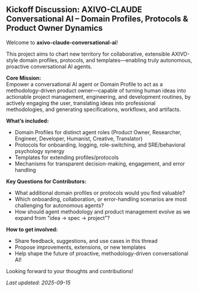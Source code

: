 ## Kickoff Discussion: AXIVO-CLAUDE Conversational AI – Domain Profiles, Protocols & Product Owner Dynamics

Welcome to **axivo-claude-conversational-ai**!

This project aims to chart new territory for collaborative, extensible AXIVO-style domain profiles, protocols, and templates—enabling truly autonomous, proactive conversational AI agents.

**Core Mission:**  
Empower a conversational AI agent or Domain Profile to act as a methodology-driven product owner—capable of turning human ideas into actionable project management, engineering, and development routines, by actively engaging the user, translating ideas into professional methodologies, and generating specifications, workflows, and artifacts.

**What’s included:**
- Domain Profiles for distinct agent roles (Product Owner, Researcher, Engineer, Developer, Humanist, Creative, Translator)
- Protocols for onboarding, logging, role-switching, and SRE/behavioral psychology synergy
- Templates for extending profiles/protocols
- Mechanisms for transparent decision-making, engagement, and error handling

**Key Questions for Contributors:**
- What additional domain profiles or protocols would you find valuable?
- Which onboarding, collaboration, or error-handling scenarios are most challenging for autonomous agents?
- How should agent methodology and product management evolve as we expand from "idea → spec → project"?

**How to get involved:**
- Share feedback, suggestions, and use cases in this thread
- Propose improvements, extensions, or new templates
- Help shape the future of proactive, methodology-driven conversational AI!

Looking forward to your thoughts and contributions!

_Last updated: 2025-09-15_
